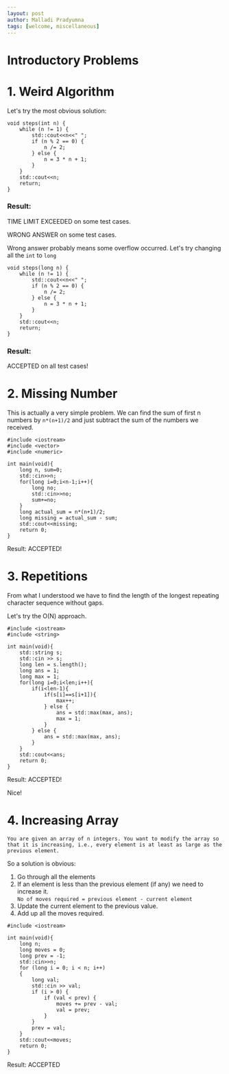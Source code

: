 ```yaml
---
layout: post
author: Malladi Pradyumna
tags: [welcome, miscellaneous]
---
```


# Introductory Problems

# 1. Weird Algorithm

Let's try the most obvious solution:
```
void steps(int n) {
    while (n != 1) {
        std::cout<<n<<" ";
        if (n % 2 == 0) {
            n /= 2;
        } else {
            n = 3 * n + 1;
        }
    }
    std::cout<<n;
    return;
}
```
### Result: 

TIME LIMIT EXCEEDED on some test cases.

WRONG ANSWER on some test cases.

Wrong answer probably means some overflow occurred. Let's try changing all the `int` to `long` 
```
void steps(long n) {
    while (n != 1) {
        std::cout<<n<<" ";
        if (n % 2 == 0) {
            n /= 2;
        } else {
            n = 3 * n + 1;
        }
    }
    std::cout<<n;
    return;
}
```

### Result:
ACCEPTED on all test cases!

# 2. Missing Number

This is actually a very simple problem. We can find the sum of first n numbers by `n*(n+1)/2` and just subtract the sum of the numbers we received.

```
#include <iostream>
#include <vector>
#include <numeric>

int main(void){
    long n, sum=0;
    std::cin>>n;
    for(long i=0;i<n-1;i++){
        long no;
        std::cin>>no;
        sum+=no;
    }
    long actual_sum = n*(n+1)/2;
    long missing = actual_sum - sum;
    std::cout<<missing;
    return 0;
}
```

Result: ACCEPTED!

# 3. Repetitions

From what I understood we have to find the length of the longest repeating character sequence without gaps.

Let's try the O(N) approach.

```
#include <iostream>
#include <string>

int main(void){
    std::string s;
    std::cin >> s;
    long len = s.length();
    long ans = 1;
    long max = 1;
    for(long i=0;i<len;i++){
        if(i<len-1){
            if(s[i]==s[i+1]){
                max++;
            } else {
                ans = std::max(max, ans);
                max = 1;
            }
        } else {
            ans = std::max(max, ans);
        }
    }
    std::cout<<ans;
    return 0;
}
```
Result: ACCEPTED!

Nice!

# 4. Increasing Array

`You are given an array of n
 integers. You want to modify the array so that it is increasing, i.e., every element is at least as large as the previous element.
`

So a solution is obvious:
1. Go through all the elements
2. If an element is less than the previous element (if any) we need to increase it.<br>`No of moves required = previous element - current element`
3. Update the current element to the previous value.
4. Add up all the moves required.

```
#include <iostream>

int main(void){
    long n;
    long moves = 0;
    long prev = -1;
    std::cin>>n;
    for (long i = 0; i < n; i++)
    {
        long val;
        std::cin >> val;
        if (i > 0) {
            if (val < prev) {
                moves += prev - val;
                val = prev;
            }
        }
        prev = val;
    }
    std::cout<<moves;
    return 0;
}
```
Result: ACCEPTED
